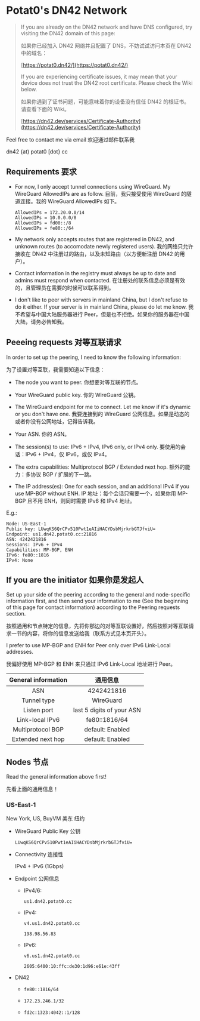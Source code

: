 # Potat0's DN42 Network

> If you are already on the DN42 network and have DNS configured, try visiting the DN42 domain of this page:
>
> 如果你已经加入 DN42 网络并且配置了 DNS，不妨试试访问本页在 DN42 中的域名：
>
> [https://potat0.dn42/](https://potat0.dn42/)
>
> If you are experiencing certificate issues, it may mean that your device does not trust the DN42 root certificate. Please check the Wiki below.
>
> 如果你遇到了证书问题，可能意味着你的设备没有信任 DN42 的根证书。请查看下面的 Wiki。
>
> [https://dn42.dev/services/Certificate-Authority](https://dn42.dev/services/Certificate-Authority)

Feel free to contact me via email 欢迎通过邮件联系我

dn42 {at) potat0 [dot} cc

## Requirements 要求

- For now, I only accept tunnel connections using WireGuard. My WireGuard AllowedIPs are as follow. 目前，我只接受使用 WireGuard 的隧道连接。我的 WireGuard AllowedIPs 如下。

  ```
  AllowedIPs = 172.20.0.0/14
  AllowedIPs = 10.0.0.0/8
  AllowedIPs = fd00::/8
  AllowedIPs = fe80::/64
  ```
  
- My network only accepts routes that are registered in DN42, and unknown routes (to accomodate newly registered users). 我的网络只允许接收在 DN42 中注册过的路由，以及未知路由（以方便新注册 DN42 的用户）。

- Contact information in the registry must always be up to date and admins must respond when contacted. 在注册处的联系信息必须是有效的，且管理员在需要的时候可以联系得到。

- I don't like to peer with servers in mainland China, but I don't refuse to do it either. If your server is in mainland China, please do let me know. 我不希望与中国大陆服务器进行 Peer，但是也不拒绝。如果你的服务器在中国大陆，请务必告知我。

## Peeeing requests 对等互联请求

In order to set up the peering, I need to know the following information:

为了设置对等互联，我需要知道以下信息：

- The node you want to peer. 你想要对等互联的节点。

- Your WireGuard public key. 你的 WireGuard 公钥。

- The WireGuard endpoint for me to connect. Let me know if it's dynamic or you don't have one. 我要连接到的 WireGuard 公网信息。如果是动态的或者你没有公网地址，记得告诉我。

- Your ASN. 你的 ASN。

- The session(s) to use: IPv6 + IPv4, IPv6 only, or IPv4 only. 要使用的会话：IPv6 + IPv4，仅 IPv6，或仅 IPv4。

- The extra capabilities: Multiprotocol BGP / Extended next hop. 额外的能力：多协议 BGP / 扩展的下一跳。

- The IP address(es): One for each session, and an additional IPv4 if you use MP-BGP without ENH. IP 地址：每个会话只需要一个，如果你用 MP-BGP 且不用 ENH，则同时需要 IPv6 和 IPv4 地址。

E.g.:
```
Node: US-East-1
Public key: LUwqKS6QrCPv510Pwt1eAIiHACYDsbMjrkrbGTJfviU=
Endpoint: us1.dn42.potat0.cc:21816
ASN: 4242421816
Sessions: IPv6 + IPv4
Capabilities: MP-BGP, ENH
IPv6: fe80::1816
IPv4: None
```

## If you are the initiator 如果你是发起人

Set up your side of the peering according to the general and node-specific information first, and then send your information to me (See the beginning of this page for contact information) according to the Peering requests section.

按照通用和节点特定的信息，先将你那边的对等互联设置好，然后按照对等互联请求一节的内容，将你的信息发送给我（联系方式见本页开头）。

I prefer to use MP-BGP and ENH for Peer only over IPv6 Link-Local addresses.

我偏好使用 MP-BGP 和 ENH 来只通过 IPv6 Link-Local 地址进行 Peer。

| General information | 通用信息                    |
|:-------------------:|:--------------------------:|
| ASN                 | 4242421816                 |
| Tunnel type         | WireGuard                  |
| Listen port         | last 5 digits of your ASN  |
| Link-local IPv6     | fe80::1816/64              |
| Multiprotocol BGP   | default: Enabled           |
| Extended next hop   | default: Enabled           |

## Nodes 节点

Read the general information above first!

先看上面的通用信息！

### US-East-1

New York, US, BuyVM 美东 纽约

- WireGuard Public Key 公钥
  
  `LUwqKS6QrCPv510Pwt1eAIiHACYDsbMjrkrbGTJfviU=`

- Connectivity 连接性
  
  IPv4 + IPv6 (1Gbps)

- Endpoint 公网信息

    - IPv4/6:

      `us1.dn42.potat0.cc`

    - IPv4:

      `v4.us1.dn42.potat0.cc`

      `198.98.56.83`

    - IPv6:

      `v6.us1.dn42.potat0.cc`

      `2605:6400:10:ffc:de30:1d96:e61e:43ff`

- DN42

    - `fe80::1816/64`

    - `172.23.246.1/32`

    - `fd2c:1323:4042::1/128`
